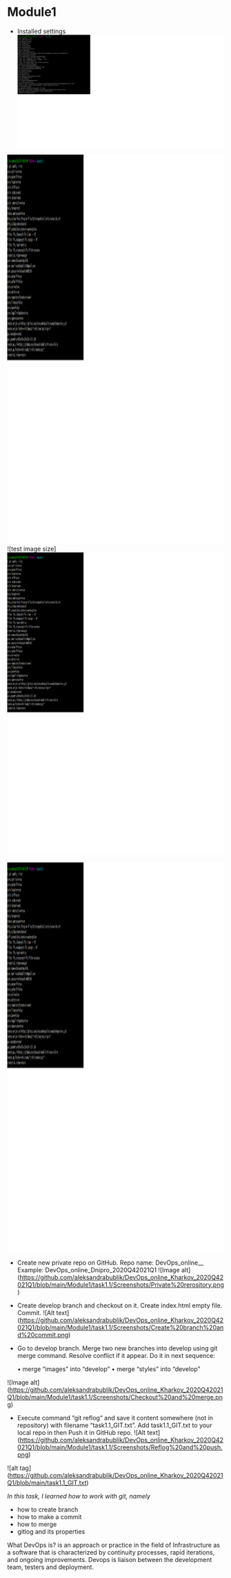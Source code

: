 # Module1

* Installed settings 
![alt text](https://github.com/aleksandrabublik/DevOps_online_Kharkov_2020Q42021Q1/blob/main/Module1/task1.1/Screenshots/List%20config.png )
 <img src="https://github.com/aleksandrabublik/DevOps_online_Kharkov_2020Q42021Q1/blob/main/Module1/task1.1/Screenshots/List%20config.png" width="1500" height="900" title="Github Logo">
 ![test image size]<img src="https://github.com/aleksandrabublik/DevOps_online_Kharkov_2020Q42021Q1/blob/main/Module1/task1.1/Screenshots/List%20config.png" width="690" height="700">
 <p align="center">
  <img src="https://github.com/aleksandrabublik/DevOps_online_Kharkov_2020Q42021Q1/blob/main/Module1/task1.1/Screenshots/List%20config.png" width="1000" height="900" title="hover text">
</p>


* Create new private repo on GitHub. Repo name: DevOps_online__ Example: DevOps_online_Dnipro_2020Q42021Q1 ![Image alt] (https://github.com/aleksandrabublik/DevOps_online_Kharkov_2020Q42021Q1/blob/main/Module1/task1.1/Screenshots/Private%20rerository.png)

* Create develop branch and checkout on it. Create index.html empty file. Commit. ![Alt text] (https://github.com/aleksandrabublik/DevOps_online_Kharkov_2020Q42021Q1/blob/main/Module1/task1.1/Screenshots/Create%20branch%20and%20commit.png)

* Go to develop branch. Merge two new branches into develop using git merge command. Resolve conflict if it appear. Do it in next sequence:

  • merge “images” into “develop” 
  • merge “styles” into “develop”

![Image alt] (https://github.com/aleksandrabublik/DevOps_online_Kharkov_2020Q42021Q1/blob/main/Module1/task1.1/Screenshots/Checkout%20and%20merge.png)

* Execute command “git reflog“ and save it content somewhere (not in repository) with filename “task1.1_GIT.txt”. Add task1.1_GIT.txt to your local repo in then Push it in GitHub repo. ![Alt text] (https://github.com/aleksandrabublik/DevOps_online_Kharkov_2020Q42021Q1/blob/main/Module1/task1.1/Screenshots/Reflog%20and%20push.png)

![alt tag] (https://github.com/aleksandrabublik/DevOps_online_Kharkov_2020Q42021Q1/blob/main/task1.1_GIT.txt)

*In this task, I learned how to work with git, namely* 

  - how to create branch
  - how to make a commit
  - how to merge
  - gitlog and its properties

What DevOps is? is an approach or practice in the field of Infrastructure as a software that is characterized by continuity processes, rapid iterations, and ongoing improvements. Devops is liaison between the development team, testers and deployment.
